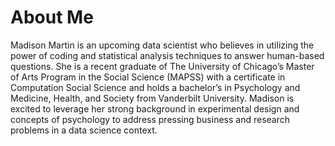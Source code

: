 # About Me 
Madison Martin is an upcoming data scientist who believes in utilizing the power of coding and statistical analysis techniques to answer human-based questions. She is a recent graduate of The University of Chicago’s Master of Arts Program in the Social Science (MAPSS) with a certificate in Computation Social Science and holds a bachelor’s in Psychology and Medicine, Health, and Society from Vanderbilt University. Madison is excited to leverage her strong background in experimental design and concepts of psychology to address pressing business and research problems in a data science context.
